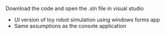 Download the code and open the .sln file in visual studio
- UI version of toy robot simulation using windows forms app
- Same assumptions as the console application

